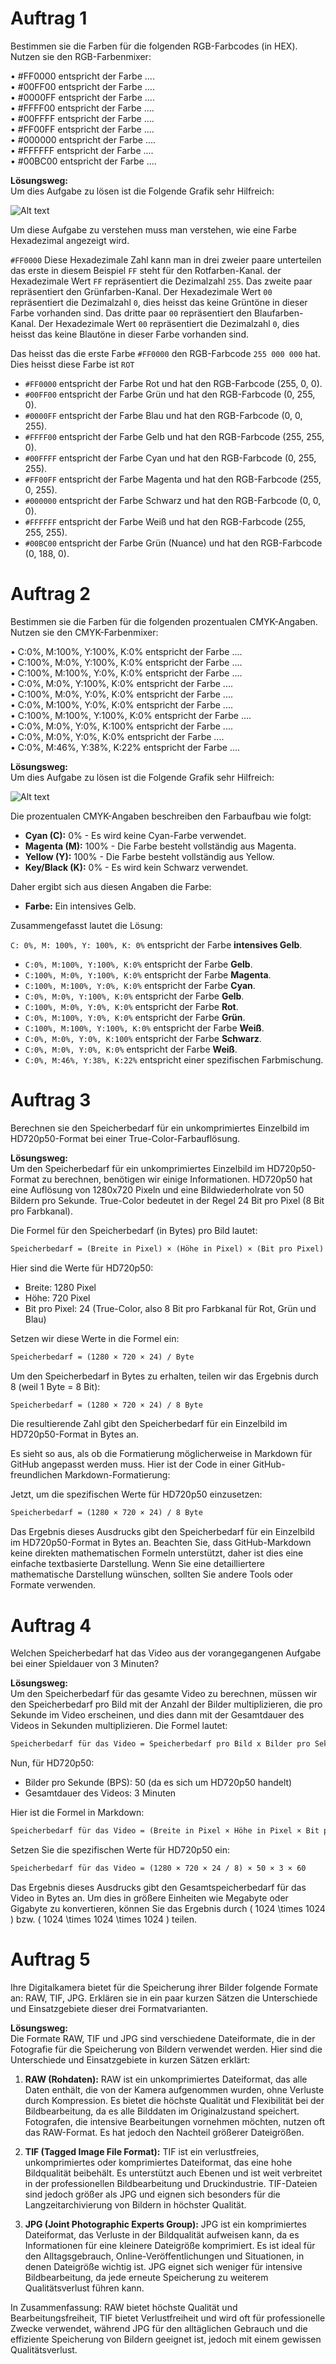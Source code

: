 # Auftrag 1
Bestimmen sie die Farben für die folgenden RGB-Farbcodes (in HEX). Nutzen sie den RGB-Farbenmixer:

•	#FF0000 entspricht der Farbe ....<br>
•	#00FF00 entspricht der Farbe ....<br>
•	#0000FF entspricht der Farbe ....<br>
•	#FFFF00 entspricht der Farbe ....<br>
•	#00FFFF entspricht der Farbe ....<br>
•	#FF00FF entspricht der Farbe ....<br>
•	#000000 entspricht der Farbe ....<br>
•	#FFFFFF entspricht der Farbe ....<br>
•	#00BC00 entspricht der Farbe ....<br>

**Lösungsweg:**<br>
Um dies Aufgabe zu lösen ist die Folgende Grafik sehr Hilfreich:

![Alt text](img/image-1.png)

Um diese Aufgabe zu verstehen muss man verstehen, wie eine Farbe Hexadezimal angezeigt wird.

`#FF0000` Diese Hexadezimale Zahl kann man in drei zweier paare unterteilen das erste in diesem Beispiel `FF` steht für den Rotfarben-Kanal. der Hexadezimale Wert `FF` repräsentiert die Dezimalzahl `255`. Das zweite paar repräsentiert den Grünfarben-Kanal. Der Hexadezimale Wert `00` repräsentiert die Dezimalzahl `0`, dies heisst das keine Grüntöne in dieser Farbe vorhanden sind. Das dritte paar `00` repräsentiert den Blaufarben-Kanal. Der Hexadezimale Wert `00` repräsentiert die Dezimalzahl `0`, dies heisst das keine Blautöne in dieser Farbe vorhanden sind.

Das heisst das die erste Farbe `#FF0000` den RGB-Farbcode `255 000 000` hat. Dies heisst diese Farbe ist `ROT`

- `#FF0000` entspricht der Farbe Rot und hat den RGB-Farbcode (255, 0, 0).
- `#00FF00` entspricht der Farbe Grün und hat den RGB-Farbcode (0, 255, 0).
- `#0000FF` entspricht der Farbe Blau und hat den RGB-Farbcode (0, 0, 255).
- `#FFFF00` entspricht der Farbe Gelb und hat den RGB-Farbcode (255, 255, 0).
- `#00FFFF` entspricht der Farbe Cyan und hat den RGB-Farbcode (0, 255, 255).
- `#FF00FF` entspricht der Farbe Magenta und hat den RGB-Farbcode (255, 0, 255).
- `#000000` entspricht der Farbe Schwarz und hat den RGB-Farbcode (0, 0, 0).
- `#FFFFFF` entspricht der Farbe Weiß und hat den RGB-Farbcode (255, 255, 255).
- `#00BC00` entspricht der Farbe Grün (Nuance) und hat den RGB-Farbcode (0, 188, 0).

# Auftrag 2
Bestimmen sie die Farben für die folgenden prozentualen CMYK-Angaben. Nutzen sie den CMYK-Farbenmixer:

•	C:0%, M:100%, Y:100%, K:0% entspricht der Farbe ....<br>
•	C:100%, M:0%, Y:100%, K:0% entspricht der Farbe ....<br>
•	C:100%, M:100%, Y:0%, K:0% entspricht der Farbe ....<br>
•	C:0%, M:0%, Y:100%, K:0% entspricht der Farbe ....<br>
•	C:100%, M:0%, Y:0%, K:0% entspricht der Farbe ....<br>
•	C:0%, M:100%, Y:0%, K:0% entspricht der Farbe ....<br>
•	C:100%, M:100%, Y:100%, K:0% entspricht der Farbe ....<br>
•	C:0%, M:0%, Y:0%, K:100% entspricht der Farbe ....<br>
•	C:0%, M:0%, Y:0%, K:0% entspricht der Farbe ....<br>
•	C:0%, M:46%, Y:38%, K:22% entspricht der Farbe ....<br>

**Lösungsweg:**<br>
Um dies Aufgabe zu lösen ist die Folgende Grafik sehr Hilfreich:

![Alt text](img/image-2.png)

Die prozentualen CMYK-Angaben beschreiben den Farbaufbau wie folgt:

- **Cyan (C):** 0% - Es wird keine Cyan-Farbe verwendet.
- **Magenta (M):** 100% - Die Farbe besteht vollständig aus Magenta.
- **Yellow (Y):** 100% - Die Farbe besteht vollständig aus Yellow.
- **Key/Black (K):** 0% - Es wird kein Schwarz verwendet.

Daher ergibt sich aus diesen Angaben die Farbe:

- **Farbe:** Ein intensives Gelb.

Zusammengefasst lautet die Lösung:

`C: 0%, M: 100%, Y: 100%, K: 0%` entspricht der Farbe **intensives Gelb**.

- `C:0%, M:100%, Y:100%, K:0%` entspricht der Farbe **Gelb**.
- `C:100%, M:0%, Y:100%, K:0%` entspricht der Farbe **Magenta**.
- `C:100%, M:100%, Y:0%, K:0%` entspricht der Farbe **Cyan**.
- `C:0%, M:0%, Y:100%, K:0%` entspricht der Farbe **Gelb**.
- `C:100%, M:0%, Y:0%, K:0%` entspricht der Farbe **Rot**.
- `C:0%, M:100%, Y:0%, K:0%` entspricht der Farbe **Grün**.
- `C:100%, M:100%, Y:100%, K:0%` entspricht der Farbe **Weiß**.
- `C:0%, M:0%, Y:0%, K:100%` entspricht der Farbe **Schwarz**.
- `C:0%, M:0%, Y:0%, K:0%` entspricht der Farbe **Weiß**.
- `C:0%, M:46%, Y:38%, K:22%` entspricht einer spezifischen Farbmischung.

# Auftrag 3
Berechnen sie den Speicherbedarf für ein unkomprimiertes Einzelbild im HD720p50-Format bei einer True-Color-Farbauflösung.


**Lösungsweg:**<br>
Um den Speicherbedarf für ein unkomprimiertes Einzelbild im HD720p50-Format zu berechnen, benötigen wir einige Informationen. HD720p50 hat eine Auflösung von 1280x720 Pixeln und eine Bildwiederholrate von 50 Bildern pro Sekunde. True-Color bedeutet in der Regel 24 Bit pro Pixel (8 Bit pro Farbkanal).

Die Formel für den Speicherbedarf (in Bytes) pro Bild lautet:

```markdown
Speicherbedarf = (Breite in Pixel) × (Höhe in Pixel) × (Bit pro Pixel) / 8
```

Hier sind die Werte für HD720p50:

- Breite: 1280 Pixel
- Höhe: 720 Pixel
- Bit pro Pixel: 24 (True-Color, also 8 Bit pro Farbkanal für Rot, Grün und Blau)

Setzen wir diese Werte in die Formel ein:

```markdown
Speicherbedarf = (1280 × 720 × 24) / Byte
```
Um den Speicherbedarf in Bytes zu erhalten, teilen wir das Ergebnis durch 8 (weil 1 Byte = 8 Bit):

```markdown
Speicherbedarf = (1280 × 720 × 24) / 8 Byte
```

Die resultierende Zahl gibt den Speicherbedarf für ein Einzelbild im HD720p50-Format in Bytes an.


Es sieht so aus, als ob die Formatierung möglicherweise in Markdown für GitHub angepasst werden muss. Hier ist der Code in einer GitHub-freundlichen Markdown-Formatierung:



Jetzt, um die spezifischen Werte für HD720p50 einzusetzen:

```markdown
Speicherbedarf = (1280 × 720 × 24) / 8 Byte
```

Das Ergebnis dieses Ausdrucks gibt den Speicherbedarf für ein Einzelbild im HD720p50-Format in Bytes an. Beachten Sie, dass GitHub-Markdown keine direkten mathematischen Formeln unterstützt, daher ist dies eine einfache textbasierte Darstellung. Wenn Sie eine detailliertere mathematische Darstellung wünschen, sollten Sie andere Tools oder Formate verwenden.

# Auftrag 4
Welchen Speicherbedarf hat das Video aus der vorangegangenen Aufgabe bei einer Spieldauer von 3 Minuten?

**Lösungsweg:**<br>
Um den Speicherbedarf für das gesamte Video zu berechnen, müssen wir den Speicherbedarf pro Bild mit der Anzahl der Bilder multiplizieren, die pro Sekunde im Video erscheinen, und dies dann mit der Gesamtdauer des Videos in Sekunden multiplizieren. Die Formel lautet:

```markdown
Speicherbedarf für das Video = Speicherbedarf pro Bild x Bilder pro Sekunde x Gesamtdauer des Videos in Sekunden
```

Nun, für HD720p50:

- Bilder pro Sekunde (BPS): 50 (da es sich um HD720p50 handelt)
- Gesamtdauer des Videos: 3 Minuten

Hier ist die Formel in Markdown:

```markdown
Speicherbedarf für das Video = (Breite in Pixel × Höhe in Pixel × Bit pro Pixel / 8) × Bilder pro Sekunde × Gesamtdauer des Videos in Sekunden
```

Setzen Sie die spezifischen Werte für HD720p50 ein:

```markdown
Speicherbedarf für das Video = (1280 × 720 × 24 / 8) × 50 × 3 × 60
```

Das Ergebnis dieses Ausdrucks gibt den Gesamtspeicherbedarf für das Video in Bytes an. Um dies in größere Einheiten wie Megabyte oder Gigabyte zu konvertieren, können Sie das Ergebnis durch \( 1024 \times 1024 \) bzw. \( 1024 \times 1024 \times 1024 \) teilen.

# Auftrag 5
Ihre Digitalkamera bietet für die Speicherung ihrer Bilder folgende Formate an: RAW, TIF, JPG. Erklären sie in ein paar kurzen Sätzen die Unterschiede und Einsatzgebiete dieser drei Formatvarianten.

**Lösungsweg:**<br>
Die Formate RAW, TIF und JPG sind verschiedene Dateiformate, die in der Fotografie für die Speicherung von Bildern verwendet werden. Hier sind die Unterschiede und Einsatzgebiete in kurzen Sätzen erklärt:

1. **RAW (Rohdaten):** RAW ist ein unkomprimiertes Dateiformat, das alle Daten enthält, die von der Kamera aufgenommen wurden, ohne Verluste durch Kompression. Es bietet die höchste Qualität und Flexibilität bei der Bildbearbeitung, da es alle Bilddaten im Originalzustand speichert. Fotografen, die intensive Bearbeitungen vornehmen möchten, nutzen oft das RAW-Format. Es hat jedoch den Nachteil größerer Dateigrößen.

2. **TIF (Tagged Image File Format):** TIF ist ein verlustfreies, unkomprimiertes oder komprimiertes Dateiformat, das eine hohe Bildqualität beibehält. Es unterstützt auch Ebenen und ist weit verbreitet in der professionellen Bildbearbeitung und Druckindustrie. TIF-Dateien sind jedoch größer als JPG und eignen sich besonders für die Langzeitarchivierung von Bildern in höchster Qualität.

3. **JPG (Joint Photographic Experts Group):** JPG ist ein komprimiertes Dateiformat, das Verluste in der Bildqualität aufweisen kann, da es Informationen für eine kleinere Dateigröße komprimiert. Es ist ideal für den Alltagsgebrauch, Online-Veröffentlichungen und Situationen, in denen Dateigröße wichtig ist. JPG eignet sich weniger für intensive Bildbearbeitung, da jede erneute Speicherung zu weiterem Qualitätsverlust führen kann.

In Zusammenfassung: RAW bietet höchste Qualität und Bearbeitungsfreiheit, TIF bietet Verlustfreiheit und wird oft für professionelle Zwecke verwendet, während JPG für den alltäglichen Gebrauch und die effiziente Speicherung von Bildern geeignet ist, jedoch mit einem gewissen Qualitätsverlust.